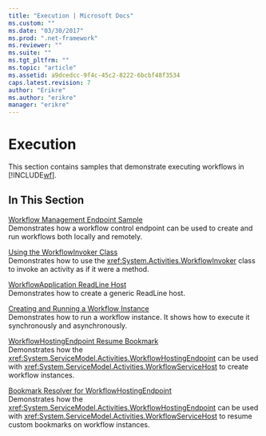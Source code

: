 ```yaml
---
title: "Execution | Microsoft Docs"
ms.custom: ""
ms.date: "03/30/2017"
ms.prod: ".net-framework"
ms.reviewer: ""
ms.suite: ""
ms.tgt_pltfrm: ""
ms.topic: "article"
ms.assetid: a9dcedcc-9f4c-45c2-8222-6bcbf48f3534
caps.latest.revision: 7
author: "Erikre"
ms.author: "erikre"
manager: "erikre"
---
```

# Execution
This section contains samples that demonstrate executing workflows in [!INCLUDE[wf](../../../../includes/wf-md.md)].  
  
## In This Section  
 [Workflow Management Endpoint Sample](../../../../docs/framework/windows-workflow-foundation/samples/workflow-management-endpoint-sample.md)  
 Demonstrates how a workflow control endpoint can be used to create and run workflows both locally and remotely.  
  
 [Using the WorkflowInvoker Class](../../../../docs/framework/windows-workflow-foundation/samples/using-the-workflowinvoker-class.md)  
 Demonstrates how to use the <xref:System.Activities.WorkflowInvoker> class to invoke an activity as if it were a method.  
  
 [WorkflowApplication ReadLine Host](../../../../docs/framework/windows-workflow-foundation/samples/workflowapplication-readline-host.md)  
 Demonstrates how to create a generic ReadLine host.  
  
 [Creating and Running a Workflow Instance](../../../../docs/framework/windows-workflow-foundation/samples/creating-and-running-a-workflow-instance.md)  
 Demonstrates how to run a workflow instance. It shows how to execute it synchronously and asynchronously.  
  
 [WorkflowHostingEndpoint Resume Bookmark](../../../../docs/framework/windows-workflow-foundation/samples/workflowhostingendpoint-resume-bookmark.md)  
 Demonstrates how the <xref:System.ServiceModel.Activities.WorkflowHostingEndpoint> can be used with <xref:System.ServiceModel.Activities.WorkflowServiceHost> to create workflow instances.  
  
 [Bookmark Resolver for WorkflowHostingEndpoint](../../../../docs/framework/windows-workflow-foundation/samples/bookmark-resolver-for-workflowhostingendpoint.md)  
 Demonstrates how the <xref:System.ServiceModel.Activities.WorkflowHostingEndpoint> can be used with <xref:System.ServiceModel.Activities.WorkflowServiceHost> to resume custom bookmarks on workflow instances.